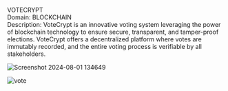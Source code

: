 VOTECRYPT
<br>
Domain: BLOCKCHAIN
<br>
Description: VoteCrypt is an innovative voting system leveraging the power of blockchain technology to ensure secure, transparent, and tamper-proof elections. VoteCrypt offers a decentralized platform where votes are immutably recorded, and the entire voting process is verifiable by all stakeholders.

![Screenshot 2024-08-01 134649](https://github.com/user-attachments/assets/94fb4935-a742-461c-9c48-cbfd1c6a8974)


![vote](https://github.com/user-attachments/assets/24691283-34bd-49bd-bf2b-c21821316dab)
